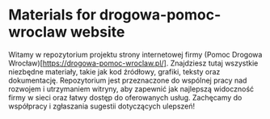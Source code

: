 # Materials for drogowa-pomoc-wroclaw website
Witamy w repozytorium projektu strony internetowej firmy (Pomoc Drogowa Wrocław)[https://drogowa-pomoc-wroclaw.pl/]. Znajdziesz tutaj wszystkie niezbędne materiały, takie jak kod źródłowy, grafiki, teksty oraz dokumentację. Repozytorium jest przeznaczone do wspólnej pracy nad rozwojem i utrzymaniem witryny, aby zapewnić jak najlepszą widoczność firmy w sieci oraz łatwy dostęp do oferowanych usług. Zachęcamy do współpracy i zgłaszania sugestii dotyczących ulepszeń!
